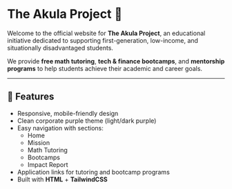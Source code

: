 # The Akula Project 🌊

Welcome to the official website for **The Akula Project**, an educational initiative dedicated to supporting first-generation, low-income, and situationally disadvantaged students. 

We provide **free math tutoring**, **tech & finance bootcamps**, and **mentorship programs** to help students achieve their academic and career goals.

---

## 🚀 Features

- Responsive, mobile-friendly design
- Clean corporate purple theme (light/dark purple)
- Easy navigation with sections:
  - Home
  - Mission
  - Math Tutoring
  - Bootcamps
  - Impact Report
- Application links for tutoring and bootcamp programs
- Built with **HTML** + **TailwindCSS**

